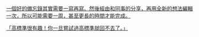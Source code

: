 

[一個好的備忘錄其實需要一寫再寫、然後經由和同事的分享，再用全新的想法編輯一次，所以可能需要一周，甚至更長的時間才能完成。][1]

[「高標準很有趣！你一旦嘗試過高標準就回不去了。」][1]

[1]:https://www.managertoday.com.tw/articles/view/55971 "Amazon 會員數破一億！貝佐斯給股東的一封信，公開了他的成功心法"